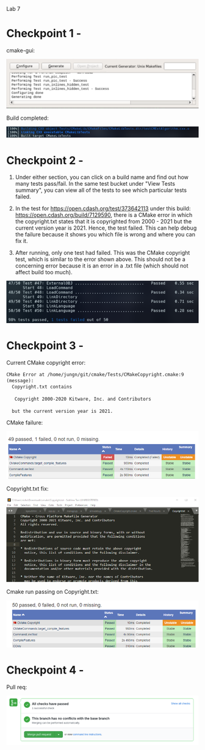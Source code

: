Lab 7

# Checkpoint 1 -

cmake-gui:

![alt text](https://github.com/niclee500/oss-repo-template/blob/master/labs/lab-07/9d70731955920a420e9eb12bf401d0e4.png)

Build completed:

![alt text](https://github.com/niclee500/oss-repo-template/blob/master/labs/lab-07/341be7b72c4cbaa19297bfc57b8eff11.png)

# Checkpoint 2 -

1. Under either section, you can click on a build name and find out how many tests pass/fail. In the same test bucket under "View Tests summary", you can view all of the tests to see which particular tests failed. 

2. In the test for https://open.cdash.org/test/373642113 under this build: https://open.cdash.org/build/7129590, there is a CMake error in which the copyright.txt states that it is copyrighted from 2000 - 2021 but the current version year is 2021. Hence, the test failed. This can help debug the failure because it shows you which file is wrong and where you can fix it.

3. After running, only one test had failed. This was the CMake copyright test, which is similar to the error shown above. This should not be a concerning error because it is an error in a .txt file (which should not affect build too much).

![alt text](https://github.com/niclee500/oss-repo-template/blob/master/labs/lab-07/d8e2df665aa3805cde16283d2c595e61.png)

# Checkpoint 3 - 

Current CMake copyright error:

```
CMake Error at /home/jungn/git/cmake/Tests/CMakeCopyright.cmake:9 (message):
  Copyright.txt contains

   Copyright 2000-2020 Kitware, Inc. and Contributors

  but the current version year is 2021.
```
CMake failure:

![alt text](https://github.com/niclee500/oss-repo-template/blob/master/labs/lab-07/4917bb8f3559cf4ece52094e94dcbfec.png)

Copyright.txt fix: 

![alt text](https://github.com/niclee500/oss-repo-template/blob/master/labs/lab-07/c8143b9fc737d47ba9b6c07e54794a85.png)

Cmake run passing on Copyright.txt:

![alt text](https://github.com/niclee500/oss-repo-template/blob/master/labs/lab-07/d5524892fae14a8f5f48645febdc4452.png)

# Checkpoint 4 -

Pull req:

![alt text](https://github.com/niclee500/oss-repo-template/blob/master/labs/lab-07/2335b9516f0fe9db7e2dc1047327bca2%20(1).png)

